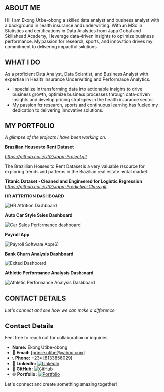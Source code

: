 ## ABOUT ME 
Hi! I am Ekong Utibe-obong a skilled data analyst and business analyst with a background in health insurance and underwriting. With an MSc in Statistics and certifications in Data Analytics from Japa Global and Skillahead Academy, i leverage data-driven insights to optimize business performance. My passion for research, sports, and innovation drives my commitment to delivering impactful solutions.
## WHAT I DO
As a proficient Data Analyst, Data Scientist, and Business Analyst with expertise in Health Insurance Underwriting and Performance Analytics. 
- I specialize in transforming data into actionable insights to drive business growth, optimize business processes through data-driven insights and develop pricing strategies in the health insurance sector. 
- My passion for research, sports and continuous learning has fueled my dedication to delivering innovative solutions.
  
## MY PORTFOLIO

*A glimpse of the projects i have been working on*.

**Brazilian Houses to Rent Dataset**

*https://github.com/Uti2/Japa-Project.git*

The Brazillian Houses to Rent Dataset is a very valuable resource for exploring trends and patterns in the Brazilian real estate rental market.

**Titanic Dataset - Cleaned and Engineered for Logistic Regression**
*https://github.com/Uti2/Japa-Predictive-Class.git*

**HR ATTRITION DASHBOARD**

![HR Attrition Dashboard](https://github.com/user-attachments/assets/c7b72d01-5733-4f32-b385-13f6e655f8d9)

**Auto Car Style Sales Dashboard**

![Car Sales Performance dashboard](https://github.com/user-attachments/assets/e4ee313a-c65b-40d5-817d-57727c7639c9)

**Payroll App**

![Payroll Software App(6)](https://github.com/user-attachments/assets/a8a04258-df0a-4341-a094-06c40d7002b9)

**Bank Churn Analysis Dashboard**

![Exited Dashboard](https://github.com/user-attachments/assets/dd61ef1a-748a-4518-a669-533158ad38dd)

**Athletic Performance Analysis Dashboard**

![Athletic Performance Analysis Dashboard](https://github.com/user-attachments/assets/d627205b-9054-42ea-8945-0618c711dfae)

## CONTACT DETAILS
*Let's connect and see how we can make a difference*

## Contact Details

Feel free to reach out for collaboration or inquiries.

- **Name:** Ekong Utibe-obong
- 📧 **Email:** [prince.utibe@yahoo.com]
- 📞 **Phone:** +234 [8133856029]
- 🔗 **LinkedIn:** [![LinkedIn](https://img.shields.io/badge/LinkedIn-Connect-blue)](https://www.linkedin.com/in/ekong-utibe-obong)
- 🐙 **GitHub:** [![GitHub](https://img.shields.io/badge/GitHub-Follow-black)](https://github.com/ekong-utibeobong)
- 🌐 **Portfolio:** [![Portfolio](https://img.shields.io/badge/Portfolio-View-orange)](your-portfolio-link.com)

Let's connect and create something amazing together!

